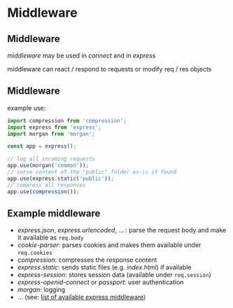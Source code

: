 # Middleware

## Middleware

_middleware_ may be used in _connect_ and in _express_

middleware can react / respond to requests or modify req / res objects

## Middleware

example use:

```js
import compression from 'compression';
import express from 'express';
import morgan from 'morgan';

const app = express();

// log all incoming requests
app.use(morgan('common'));
// serve content of the "public" folder as-is if found
app.use(express.static('public'));
// compress all responses
app.use(compression());
```

## Example middleware

- _express.json_, _express.urlencoded_, ... : parse the request body and make it available as `req.body`
- _cookie-parser_: parses cookies and makes them available under `req.cookies`
- _compression_: compresses the response content
- _express.static_: sends static files (e.g. _index.html_) if available
- _express-session_: stores session data (available under `req.session`)
- _express-openid-connect_ or _passport_: user authentication
- _morgan_: logging
- ... (see: [list of available express middleware](https://expressjs.com/en/resources/middleware.html))
